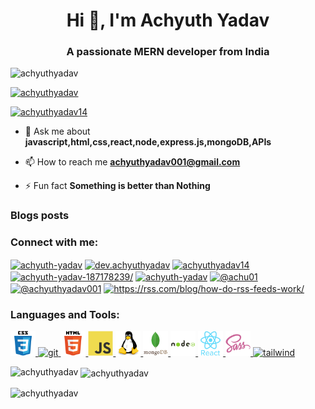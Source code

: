 <h1 align="center">Hi 👋, I'm Achyuth Yadav</h1>
<h3 align="center">A passionate MERN developer from India</h3>

<p align="left"> <img src="https://komarev.com/ghpvc/?username=achyuthyadav&label=Profile%20views&color=0e75b6&style=flat" alt="achyuthyadav" /> </p>

<p align="left"> <a href="https://github.com/ryo-ma/github-profile-trophy"><img src="https://github-profile-trophy.vercel.app/?username=achyuthyadav" alt="achyuthyadav" /></a> </p>

<p align="left"> <a href="https://twitter.com/achyuthyadav14" target="blank"><img src="https://img.shields.io/twitter/follow/achyuthyadav14?logo=twitter&style=for-the-badge" alt="achyuthyadav14" /></a> </p>

- 💬 Ask me about **javascript,html,css,react,node,express.js,mongoDB,APIs**

- 📫 How to reach me **achyuthyadav001@gmail.com**

- ⚡ Fun fact **Something is better than Nothing**

### Blogs posts
<!-- BLOG-POST-LIST:START -->
<!-- BLOG-POST-LIST:END -->

<h3 align="left">Connect with me:</h3>
<p align="left">
<a href="https://codepen.io/achyuth-yadav" target="blank"><img align="center" src="https://raw.githubusercontent.com/rahuldkjain/github-profile-readme-generator/master/src/images/icons/Social/codepen.svg" alt="achyuth-yadav" height="30" width="40" /></a>
<a href="https://dev.to/dev.achyuthyadav" target="blank"><img align="center" src="https://raw.githubusercontent.com/rahuldkjain/github-profile-readme-generator/master/src/images/icons/Social/devto.svg" alt="dev.achyuthyadav" height="30" width="40" /></a>
<a href="https://twitter.com/achyuthyadav14" target="blank"><img align="center" src="https://raw.githubusercontent.com/rahuldkjain/github-profile-readme-generator/master/src/images/icons/Social/twitter.svg" alt="achyuthyadav14" height="30" width="40" /></a>
<a href="https://linkedin.com/in/achyuth-yadav-187178239/" target="blank"><img align="center" src="https://raw.githubusercontent.com/rahuldkjain/github-profile-readme-generator/master/src/images/icons/Social/linked-in-alt.svg" alt="achyuth-yadav-187178239/" height="30" width="40" /></a>
<a href="https://stackoverflow.com/users/achyuth-yadav" target="blank"><img align="center" src="https://raw.githubusercontent.com/rahuldkjain/github-profile-readme-generator/master/src/images/icons/Social/stack-overflow.svg" alt="achyuth-yadav" height="30" width="40" /></a>
<a href="https://hashnode.com/@achu01" target="blank"><img align="center" src="https://raw.githubusercontent.com/rahuldkjain/github-profile-readme-generator/master/src/images/icons/Social/hashnode.svg" alt="@achu01" height="30" width="40" /></a>
<a href="https://medium.com/@achyuthyadav001" target="blank"><img align="center" src="https://raw.githubusercontent.com/rahuldkjain/github-profile-readme-generator/master/src/images/icons/Social/medium.svg" alt="@achyuthyadav001" height="30" width="40" /></a>
<a href="/https://rss.com/blog/how-do-rss-feeds-work/" target="blank"><img align="center" src="https://raw.githubusercontent.com/rahuldkjain/github-profile-readme-generator/master/src/images/icons/Social/rss.svg" alt="https://rss.com/blog/how-do-rss-feeds-work/" height="30" width="40" /></a>
</p>

<h3 align="left">Languages and Tools:</h3>
<p align="left"> <a href="https://www.w3schools.com/css/" target="_blank" rel="noreferrer"> <img src="https://raw.githubusercontent.com/devicons/devicon/master/icons/css3/css3-original-wordmark.svg" alt="css3" width="40" height="40"/> </a> <a href="https://git-scm.com/" target="_blank" rel="noreferrer"> <img src="https://www.vectorlogo.zone/logos/git-scm/git-scm-icon.svg" alt="git" width="40" height="40"/> </a> <a href="https://www.w3.org/html/" target="_blank" rel="noreferrer"> <img src="https://raw.githubusercontent.com/devicons/devicon/master/icons/html5/html5-original-wordmark.svg" alt="html5" width="40" height="40"/> </a> <a href="https://developer.mozilla.org/en-US/docs/Web/JavaScript" target="_blank" rel="noreferrer"> <img src="https://raw.githubusercontent.com/devicons/devicon/master/icons/javascript/javascript-original.svg" alt="javascript" width="40" height="40"/> </a> <a href="https://www.linux.org/" target="_blank" rel="noreferrer"> <img src="https://raw.githubusercontent.com/devicons/devicon/master/icons/linux/linux-original.svg" alt="linux" width="40" height="40"/> </a> <a href="https://www.mongodb.com/" target="_blank" rel="noreferrer"> <img src="https://raw.githubusercontent.com/devicons/devicon/master/icons/mongodb/mongodb-original-wordmark.svg" alt="mongodb" width="40" height="40"/> </a> <a href="https://nodejs.org" target="_blank" rel="noreferrer"> <img src="https://raw.githubusercontent.com/devicons/devicon/master/icons/nodejs/nodejs-original-wordmark.svg" alt="nodejs" width="40" height="40"/> </a> <a href="https://reactjs.org/" target="_blank" rel="noreferrer"> <img src="https://raw.githubusercontent.com/devicons/devicon/master/icons/react/react-original-wordmark.svg" alt="react" width="40" height="40"/> </a> <a href="https://sass-lang.com" target="_blank" rel="noreferrer"> <img src="https://raw.githubusercontent.com/devicons/devicon/master/icons/sass/sass-original.svg" alt="sass" width="40" height="40"/> </a> <a href="https://tailwindcss.com/" target="_blank" rel="noreferrer"> <img src="https://www.vectorlogo.zone/logos/tailwindcss/tailwindcss-icon.svg" alt="tailwind" width="40" height="40"/> </a> </p>

<p><img align="left" src="https://github-readme-stats.vercel.app/api/top-langs?username=achyuthyadav&show_icons=true&locale=en&layout=compact" alt="achyuthyadav" /></p>

<p>&nbsp;<img align="center" src="https://github-readme-stats.vercel.app/api?username=achyuthyadav&show_icons=true&locale=en" alt="achyuthyadav" /></p>

<p><img align="center" src="https://github-readme-streak-stats.herokuapp.com/?user=achyuthyadav&" alt="achyuthyadav" /></p>

